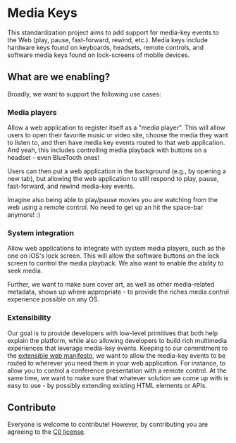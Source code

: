 # Media Keys 
This standardization project aims to add support for media-key events to the Web (play, pause, fast-forward, rewind, etc.). Media keys include hardware keys found on keyboards, headsets, remote controls, and software media keys found on lock-screens of mobile devices.  

## What are we enabling? 

Broadly, we want to support the following use cases: 

### Media players
Allow a web application to register itself as a "media player". This will allow users to open their favorite music or video site, choose the media they want to listen to, and then have media key events routed to that web application. And yeah, this includes controlling media playback with buttons on a headset - even BlueTooth ones! 

Users can then put a web application in the background (e.g., by opening a new tab), but allowing the web application to still respond to play, pause, fast-forward, and rewind media-key events.  

Imagine also being able to play/pause movies you are watching from the web using a remote control. No need to get up an hit the space-bar anymore! :) 

### System integration 
Allow web applications to integrate with system media players, such as the one on iOS's lock screen. This will allow the software buttons on the lock screen to control the media playback. We also want to enable the ability to seek media.

Further, we want to make sure cover art, as well as other media-related metadata, shows up where appropriate - to provide the riches media control experience possible on any OS.  

### Extensibility
Our goal is to provide developers with low-level primitives that both help explain the platform, while also allowing developers to build rich multimedia experiences that leverage media-key events. Keeping to our commitment to the [extensible web manifesto](https://extensiblewebmanifesto.org/), we want to allow the media-key events to be routed to wherever you need them in your web application. For instance, to allow you to control a conference presentation with a remote control. At the same time, we want to make sure that whatever solution we come up with is easy to use - by possibly extending existing HTML elements or APIs. 

## Contribute
Everyone is welcome to contribute! However, by contributing you are agreeing to the [C0 license](LICENCSE).
